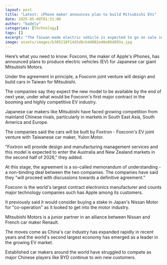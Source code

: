 ```yaml
---
layout: post
title: "Latest: iPhone maker announces plan to build Mitsubishi EVs"
date: 2025-05-08T01:51:00
author: "badely"
categories: [Technology]
tags: []
excerpt: "The Taiwan-made electric vehicle is expected to go on sale in Australia and New Zealand next year."
image: assets/images/b385210f14d1d8cb4d082e40e86d893a.jpg
---
```


Here’s what you need to know: Foxconn, the maker of Apple's iPhones, has announced plans to produce electric vehicles (EV) for Japanese car giant Mitsubishi Motors.

Under the agreement in principle, a Foxconn joint venture will design and build cars in Taiwan for Mitsubishi.

The companies say they expect the new model to be available by the end of next year, under what would be Foxconn's first major contract in the booming and highly competitive EV industry.

Japanese car makers like Mitsubishi have faced growing competition from mainland Chinese rivals, particularly in markets in South East Asia, South America and Europe. 

The companies said the cars will be built by Foxtron - Foxconn's EV joint venture with Taiwanese car maker, Yulon Motor. 

"Foxtron will provide design and manufacturing management services and this model is expected to enter the Australia and New Zealand markets in the second half of 2026," they added.

At this stage, the agreement is a so-called memorandum of understanding - a non-binding deal between the two companies. The companies have said they "will proceed with discussions towards a definitive agreement."

Foxconn is the world's largest contract electronics manufacturer and counts major technology companies such has Apple among its customers. 

It previously said it would consider buying a stake in Japan's Nissan Motor for "co-operation" as it looked to get into the motor industry.

Mitsubishi Motors is a junior partner in an alliance between Nissan and French car maker Renault.

The moves come as China's car industry has expanded rapidly in recent years and the world's second largest economy has emerged as a leader in the growing EV market.

Established car makers around the world have struggled to compete as major Chinese players like BYD continue to win new customers. 

